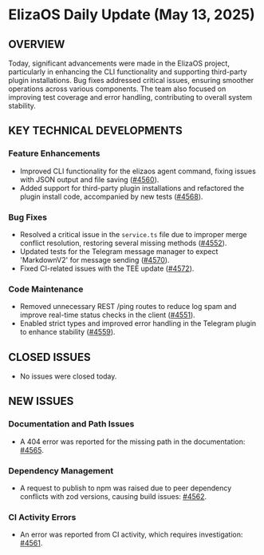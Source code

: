 # ElizaOS Daily Update (May 13, 2025)

## OVERVIEW 
Today, significant advancements were made in the ElizaOS project, particularly in enhancing the CLI functionality and supporting third-party plugin installations. Bug fixes addressed critical issues, ensuring smoother operations across various components. The team also focused on improving test coverage and error handling, contributing to overall system stability.

## KEY TECHNICAL DEVELOPMENTS

### Feature Enhancements
- Improved CLI functionality for the elizaos agent command, fixing issues with JSON output and file saving ([#4560](https://github.com/elizaos/eliza/pull/4560)).
- Added support for third-party plugin installations and refactored the plugin install code, accompanied by new tests ([#4568](https://github.com/elizaos/eliza/pull/4568)).

### Bug Fixes
- Resolved a critical issue in the `service.ts` file due to improper merge conflict resolution, restoring several missing methods ([#4552](https://github.com/elizaos/eliza/pull/4552)).
- Updated tests for the Telegram message manager to expect 'MarkdownV2' for message sending ([#4570](https://github.com/elizaos/eliza/pull/4570)).
- Fixed CI-related issues with the TEE update ([#4572](https://github.com/elizaos/eliza/pull/4572)).

### Code Maintenance
- Removed unnecessary REST /ping routes to reduce log spam and improve real-time status checks in the client ([#4551](https://github.com/elizaos/eliza/pull/4551)).
- Enabled strict types and improved error handling in the Telegram plugin to enhance stability ([#4559](https://github.com/elizaos/eliza/pull/4559)).

## CLOSED ISSUES
- No issues were closed today.

## NEW ISSUES

### Documentation and Path Issues
- A 404 error was reported for the missing path in the documentation: [#4565](https://github.com/elizaos/eliza/issues/4565).

### Dependency Management
- A request to publish to npm was raised due to peer dependency conflicts with zod versions, causing build issues: [#4562](https://github.com/elizaos/eliza/issues/4562).

### CI Activity Errors
- An error was reported from CI activity, which requires investigation: [#4561](https://github.com/elizaos/eliza/issues/4561).